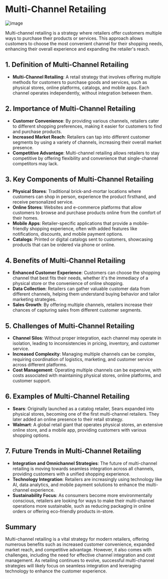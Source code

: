# Multi-Channel Retailing
![image](https://github.com/user-attachments/assets/d15555bc-e1b0-420a-9922-82b08a51d8e6)

Multi-channel retailing is a strategy where retailers offer customers multiple ways to purchase their products or services. This approach allows customers to choose the most convenient channel for their shopping needs, enhancing their overall experience and expanding the retailer's reach.

## 1. Definition of Multi-Channel Retailing
- **Multi-Channel Retailing**: A retail strategy that involves offering multiple methods for customers to purchase goods and services, such as physical stores, online platforms, catalogs, and mobile apps. Each channel operates independently, without integration between them.

## 2. Importance of Multi-Channel Retailing
- **Customer Convenience**: By providing various channels, retailers cater to different shopping preferences, making it easier for customers to find and purchase products.
- **Increased Market Reach**: Retailers can tap into different customer segments by using a variety of channels, increasing their overall market presence.
- **Competitive Advantage**: Multi-channel retailing allows retailers to stay competitive by offering flexibility and convenience that single-channel competitors may lack.

## 3. Key Components of Multi-Channel Retailing
- **Physical Stores**: Traditional brick-and-mortar locations where customers can shop in person, experience the product firsthand, and receive personalized service.
- **Online Stores**: Websites and e-commerce platforms that allow customers to browse and purchase products online from the comfort of their homes.
- **Mobile Apps**: Retailer-specific applications that provide a mobile-friendly shopping experience, often with added features like notifications, discounts, and mobile payment options.
- **Catalogs**: Printed or digital catalogs sent to customers, showcasing products that can be ordered via phone or online.

## 4. Benefits of Multi-Channel Retailing
- **Enhanced Customer Experience**: Customers can choose the shopping channel that best fits their needs, whether it's the immediacy of a physical store or the convenience of online shopping.
- **Data Collection**: Retailers can gather valuable customer data from different channels, helping them understand buying behavior and tailor marketing strategies.
- **Sales Growth**: By offering multiple channels, retailers increase their chances of capturing sales from different customer segments.

## 5. Challenges of Multi-Channel Retailing
- **Channel Silos**: Without proper integration, each channel may operate in isolation, leading to inconsistencies in pricing, inventory, and customer service.
- **Increased Complexity**: Managing multiple channels can be complex, requiring coordination of logistics, marketing, and customer service across different platforms.
- **Cost Management**: Operating multiple channels can be expensive, with costs associated with maintaining physical stores, online platforms, and customer support.

## 6. Examples of Multi-Channel Retailing
- **Sears**: Originally launched as a catalog retailer, Sears expanded into physical stores, becoming one of the first multi-channel retailers. They later added an online presence to their retail strategy.
- **Walmart**: A global retail giant that operates physical stores, an extensive online store, and a mobile app, providing customers with various shopping options.

## 7. Future Trends in Multi-Channel Retailing
- **Integration and Omnichannel Strategies**: The future of multi-channel retailing is moving towards seamless integration across all channels, providing customers with a unified shopping experience.
- **Technology Integration**: Retailers are increasingly using technology like AI, data analytics, and mobile payment solutions to enhance the multi-channel experience.
- **Sustainability Focus**: As consumers become more environmentally conscious, retailers are looking for ways to make their multi-channel operations more sustainable, such as reducing packaging in online orders or offering eco-friendly products in-store.

## Summary
Multi-channel retailing is a vital strategy for modern retailers, offering numerous benefits such as increased customer convenience, expanded market reach, and competitive advantage. However, it also comes with challenges, including the need for effective channel integration and cost management. As retailing continues to evolve, successful multi-channel strategies will likely focus on seamless integration and leveraging technology to enhance the customer experience.

